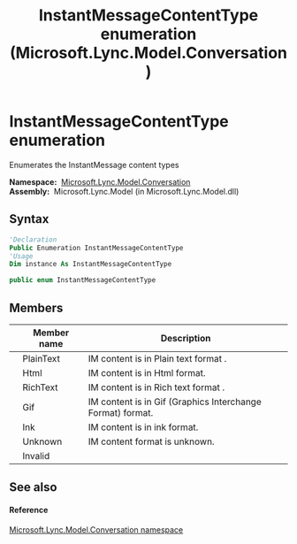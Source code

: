﻿---
title: InstantMessageContentType enumeration (Microsoft.Lync.Model.Conversation)
TOCTitle: InstantMessageContentType enumeration
ms:assetid: T:Microsoft.Lync.Model.Conversation.InstantMessageContentType_DI_3_UC_OCS14MrefLyncWPF
ms:mtpsurl: https://msdn.microsoft.com/en-us/library/microsoft.lync.model.conversation.instantmessagecontenttype_di_3_uc_ocs14mreflyncwpf(v=office.15)
ms:contentKeyID: 48600927
ms.date: 07/28/2014
mtps_version: v=office.15
f1_keywords:
- Microsoft.Lync.Model.Conversation.InstantMessageContentType
- Microsoft.Lync.Model.Conversation.InstantMessageContentType.Gif
- Microsoft.Lync.Model.Conversation.InstantMessageContentType.Html
- Microsoft.Lync.Model.Conversation.InstantMessageContentType.Invalid
- Microsoft.Lync.Model.Conversation.InstantMessageContentType.Ink
- Microsoft.Lync.Model.Conversation.InstantMessageContentType.RichText
- Microsoft.Lync.Model.Conversation.InstantMessageContentType.Unknown
- Microsoft.Lync.Model.Conversation.InstantMessageContentType.PlainText
dev_langs:
- CSharp
- JScript
- VB
- other
---

# InstantMessageContentType enumeration

Enumerates the InstantMessage content types

**Namespace:**  [Microsoft.Lync.Model.Conversation](microsoft-lync-model-conversation-namespace_2.md)  
**Assembly:**  Microsoft.Lync.Model (in Microsoft.Lync.Model.dll)

## Syntax

``` vb
'Declaration
Public Enumeration InstantMessageContentType
'Usage
Dim instance As InstantMessageContentType
```

``` csharp
public enum InstantMessageContentType
```

## Members

<table>
<thead>
<tr class="header">
<th></th>
<th>Member name</th>
<th>Description</th>
</tr>
</thead>
<tbody>
<tr class="odd">
<td></td>
<td>PlainText</td>
<td>IM content is in Plain text format .</td>
</tr>
<tr class="even">
<td></td>
<td>Html</td>
<td>IM content is in Html format.</td>
</tr>
<tr class="odd">
<td></td>
<td>RichText</td>
<td>IM content is in Rich text format .</td>
</tr>
<tr class="even">
<td></td>
<td>Gif</td>
<td>IM content is in Gif (Graphics Interchange Format) format.</td>
</tr>
<tr class="odd">
<td></td>
<td>Ink</td>
<td>IM content is in ink format.</td>
</tr>
<tr class="even">
<td></td>
<td>Unknown</td>
<td>IM content format is unknown.</td>
</tr>
<tr class="odd">
<td></td>
<td>Invalid</td>
<td></td>
</tr>
</tbody>
</table>


## See also

#### Reference

[Microsoft.Lync.Model.Conversation namespace](microsoft-lync-model-conversation-namespace_2.md)


